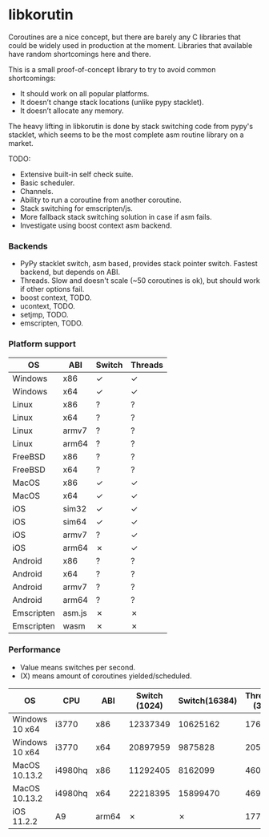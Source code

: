 # libkorutin

Coroutines are a nice concept, but there are barely any C libraries that could be widely used in production at the moment. Libraries that available have random shortcomings here and there.

This is a small proof-of-concept library to try to avoid common shortcomings:

- It should work on all popular platforms.
- It doesn’t change stack locations (unlike pypy stacklet).
- It doesn’t allocate any memory.

The heavy lifting in libkorutin is done by stack switching code from pypy's stacklet, which seems to be the most complete asm routine library on a market.

TODO:

- Extensive built-in self check suite.
- Basic scheduler.
- Channels.
- Ability to run a coroutine from another coroutine.
- Stack switching for emscripten/js.
- More fallback stack switching solution in case if asm fails.
- Investigate using boost context asm backend.

### Backends

- PyPy stacklet switch, asm based, provides stack pointer switch. Fastest backend, but depends on ABI.
- Threads. Slow and doesn't scale (~50 coroutines is ok), but should work if other options fail.
- boost context, TODO.
- ucontext, TODO.
- setjmp, TODO.
- emscripten, TODO.

### Platform support

| OS         | ABI    | Switch | Threads |
| ---------- | ------ | ------ | ------- |
| Windows    | x86    | ✓      | ✓       |
| Windows    | x64    | ✓      | ✓       |
| Linux      | x86    | ?      | ?       |
| Linux      | x64    | ?      | ?       |
| Linux      | armv7  | ?      | ?       |
| Linux      | arm64  | ?      | ?       |
| FreeBSD    | x86    | ?      | ?       |
| FreeBSD    | x64    | ?      | ?       |
| MacOS      | x86    | ✓      | ✓       |
| MacOS      | x64    | ✓      | ✓       |
| iOS        | sim32  | ✓      | ✓       |
| iOS        | sim64  | ✓      | ✓       |
| iOS        | armv7  | ?      | ✓       |
| iOS        | arm64  | ✗      | ✓       |
| Android    | x86    | ?      | ?       |
| Android    | x64    | ?      | ?       |
| Android    | armv7  | ?      | ?       |
| Android    | arm64  | ?      | ?       |
| Emscripten | asm.js | ✗      | ✗       |
| Emscripten | wasm   | ✗      | ✗       |

### Performance

- Value means switches per second.
- (X) means amount of coroutines yielded/scheduled.

| OS             | CPU     | ABI    | Switch (1024) | Switch(16384) | Threads (32) | Threads (64) | Threads (128) |
| -------------- | ------- | ------ | ------------- | ------------- | ------------ | ------------ | ------------- |
| Windows 10 x64 | i3770   | x86    | 12337349      | 10625162      | 176795       | 94395        | 45812         |
| Windows 10 x64 | i3770   | x64    | 20897959      | 9875828       | 205128       | 87551        | 47513         |
| MacOS 10.13.2  | i4980hq | x86    | 11292405      | 8162099       | 46093        | 16470        | 7181          |
| MacOS 10.13.2  | i4980hq | x64    | 22218395      | 15899470      | 46947        | 16641        | 7334          |
| iOS 11.2.2     | A9      | arm64  | ✗             | ✗             | 17764        | 6353         | 1930          |
